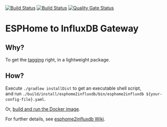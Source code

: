[![Build Status](https://github.com/home-climate-control/esphome2influxdb/actions/workflows/gradle.yml/badge.svg)](https://github.com/home-climate-control/esphome2influxdb/actions/workflows/gradle.yml)
[![Build Status](https://github.com/home-climate-control/esphome2influxdb/actions/workflows/codeql-analysis.yml/badge.svg)](https://github.com/home-climate-control/esphome2influxdb/actions/workflows/codeql-analysis.yml)
[![Quality Gate Status](https://sonarcloud.io/api/project_badges/measure?project=home-climate-control_esphome2influxdb&metric=alert_status)](https://sonarcloud.io/summary/new_code?id=home-climate-control_esphome2influxdb)
# ESPHome to InfluxDB Gateway

## Why?

To get the [tagging](https://github.com/home-climate-control/esphome2influxdb/wiki/Tagging) right, in a lightweight package.

## How?

Execute `./gradlew installDist` to get an executable shell script,  
and run `./build/install/esphome2influxdb/bin/esphome2influxdb ${your-config-file}.yaml`.

Or, [build and run the Docker image](https://github.com/home-climate-control/esphome2influxdb/wiki/Build-with-Docker).

For further details, see [esphome2influxdb Wiki](https://github.com/home-climate-control/esphome2influxdb/wiki).
